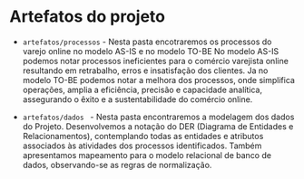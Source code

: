 # Artefatos do projeto


* `artefatos/processos` - Nesta pasta encotraremos os processos do varejo online no modelo AS-IS e no modelo TO-BE
No modelo AS-IS podemos notar processos ineficientes para o comércio varejista online resultando em retrabalho, erros e insatisfação dos clientes.
Ja no modelo TO-BE podemos notar a melhora dos processos, onde simplifica operações, amplia a eficiência, precisão e capacidade analítica, assegurando o êxito e a sustentabilidade do comércio online.


* `artefatos/dados ` - Nesta pasta encontraremos a modelagem dos dados do Projeto. Desenvolvemos a notação do DER (Diagrama de Entidades e Relacionamentos), contemplando todas as entidades e atributos associados às atividades dos processos identificados. Também apresentamos mapeamento para o modelo relacional de banco de dados, observando-se as regras de normalização.
